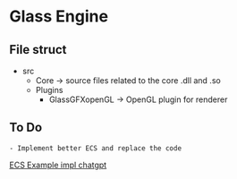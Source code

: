 # Glass Engine

## File struct
 - src
    - Core -> source files related to the core .dll and .so
    - Plugins
        - GlassGFXopenGL -> OpenGL plugin for renderer

## To Do
    - Implement better ECS and replace the code

[ECS Example impl chatgpt](https://chatgpt.com/c/67474bb8-531c-800b-b5df-3096f9a49976)